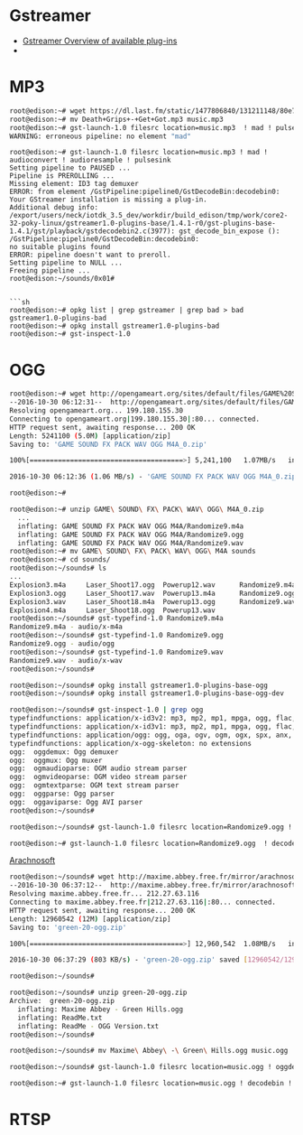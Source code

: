 # Gstreamer

- [Gstreamer Overview of available plug-ins](https://gstreamer.freedesktop.org/documentation/plugins.html)
- [](https://www.mankier.com/1/gst-launch-1.0)

# MP3

```sh
root@edison:~# wget https://dl.last.fm/static/1477806840/131211148/80e73bda617b3f102999b714b5515dc57d8c33986ea28b4a3a8395b62f15700c/Death+Grips+-+Get+Got.mp3
root@edison:~# mv Death+Grips+-+Get+Got.mp3 music.mp3
root@edison:~# gst-launch-1.0 filesrc location=music.mp3  ! mad ! pulsesink
WARNING: erroneous pipeline: no element "mad"
```

```
root@edison:~# gst-launch-1.0 filesrc location=music.mp3 ! mad ! audioconvert ! audioresample ! pulsesink
Setting pipeline to PAUSED ...
Pipeline is PREROLLING ...
Missing element: ID3 tag demuxer
ERROR: from element /GstPipeline:pipeline0/GstDecodeBin:decodebin0: Your GStreamer installation is missing a plug-in.
Additional debug info:
/export/users/neck/iotdk_3.5_dev/workdir/build_edison/tmp/work/core2-32-poky-linux/gstreamer1.0-plugins-base/1.4.1-r0/gst-plugins-base-1.4.1/gst/playback/gstdecodebin2.c(3977): gst_decode_bin_expose (): /GstPipeline:pipeline0/GstDecodeBin:decodebin0:
no suitable plugins found
ERROR: pipeline doesn't want to preroll.
Setting pipeline to NULL ...
Freeing pipeline ...
root@edison:~/sounds/0x01# 


```sh
root@edison:~# opkg list | grep gstreamer | grep bad > bad
gstreamer1.0-plugins-bad
root@edison:~# opkg install gstreamer1.0-plugins-bad
root@edison:~# gst-inspect-1.0
```

# OGG

```sh
root@edison:~# wget http://opengameart.org/sites/default/files/GAME%20SOUND%20FX%20PACK%20WAV%20OGG%20M4A_0.zip
--2016-10-30 06:12:31--  http://opengameart.org/sites/default/files/GAME%20SOUND%20FX%20PACK%20WAV%20OGG%20M4A_0.zip
Resolving opengameart.org... 199.180.155.30
Connecting to opengameart.org|199.180.155.30|:80... connected.
HTTP request sent, awaiting response... 200 OK
Length: 5241100 (5.0M) [application/zip]
Saving to: 'GAME SOUND FX PACK WAV OGG M4A_0.zip'

100%[======================================>] 5,241,100   1.07MB/s   in 4.7s   

2016-10-30 06:12:36 (1.06 MB/s) - 'GAME SOUND FX PACK WAV OGG M4A_0.zip' saved [5241100/5241100]

root@edison:~# 
```

```sh
root@edison:~# unzip GAME\ SOUND\ FX\ PACK\ WAV\ OGG\ M4A_0.zip
  ...
  inflating: GAME SOUND FX PACK WAV OGG M4A/Randomize9.m4a
  inflating: GAME SOUND FX PACK WAV OGG M4A/Randomize9.ogg
  inflating: GAME SOUND FX PACK WAV OGG M4A/Randomize9.wav
root@edison:~# mv GAME\ SOUND\ FX\ PACK\ WAV\ OGG\ M4A sounds
root@edison:~# cd sounds/ 
root@edison:~/sounds# ls
...
Explosion3.m4a     Laser_Shoot17.ogg  Powerup12.wav      Randomize9.m4a
Explosion3.ogg     Laser_Shoot17.wav  Powerup13.m4a      Randomize9.ogg
Explosion3.wav     Laser_Shoot18.m4a  Powerup13.ogg      Randomize9.wav
Explosion4.m4a     Laser_Shoot18.ogg  Powerup13.wav
root@edison:~/sounds# gst-typefind-1.0 Randomize9.m4a
Randomize9.m4a - audio/x-m4a
root@edison:~/sounds# gst-typefind-1.0 Randomize9.ogg
Randomize9.ogg - audio/ogg
root@edison:~/sounds# gst-typefind-1.0 Randomize9.wav 
Randomize9.wav - audio/x-wav
root@edison:~/sounds# 
```

```sh
root@edison:~/sounds# opkg install gstreamer1.0-plugins-base-ogg
root@edison:~/sounds# opkg install gstreamer1.0-plugins-base-ogg-dev
```

```sh
root@edison:~/sounds# gst-inspect-1.0 | grep ogg 
typefindfunctions: application/x-id3v2: mp3, mp2, mp1, mpga, ogg, flac, tta
typefindfunctions: application/x-id3v1: mp3, mp2, mp1, mpga, ogg, flac, tta
typefindfunctions: application/ogg: ogg, oga, ogv, ogm, ogx, spx, anx, axa, axv
typefindfunctions: application/x-ogg-skeleton: no extensions
ogg:  oggdemux: Ogg demuxer
ogg:  oggmux: Ogg muxer
ogg:  ogmaudioparse: OGM audio stream parser
ogg:  ogmvideoparse: OGM video stream parser
ogg:  ogmtextparse: OGM text stream parser
ogg:  oggparse: Ogg parser
ogg:  oggaviparse: Ogg AVI parser
root@edison:~/sounds# 
```

```sh
root@edison:~/sounds# gst-launch-1.0 filesrc location=Randomize9.ogg ! oggdemux ! vorbisdec ! audioconvert ! audioresample ! pulsesink
```

```sh
root@edison:~# gst-launch-1.0 filesrc location=Randomize9.ogg  ! decodebin ! pulsesink
```

[Arachnosoft](http://www.arachnosoft.com/main/music.php)

```sh
root@edison:~/sounds# wget http://maxime.abbey.free.fr/mirror/arachnosoft/files/music/current/green/green-20-ogg.zip
--2016-10-30 06:37:12--  http://maxime.abbey.free.fr/mirror/arachnosoft/files/music/current/green/green-20-ogg.zip
Resolving maxime.abbey.free.fr... 212.27.63.116
Connecting to maxime.abbey.free.fr|212.27.63.116|:80... connected.
HTTP request sent, awaiting response... 200 OK
Length: 12960542 (12M) [application/zip]
Saving to: 'green-20-ogg.zip'

100%[======================================>] 12,960,542  1.08MB/s   in 16s    

2016-10-30 06:37:29 (803 KB/s) - 'green-20-ogg.zip' saved [12960542/12960542]

root@edison:~/sounds# 
```

```sh
root@edison:~/sounds# unzip green-20-ogg.zip 
Archive:  green-20-ogg.zip
  inflating: Maxime Abbey - Green Hills.ogg
  inflating: ReadMe.txt
  inflating: ReadMe - OGG Version.txt
root@edison:~/sounds# 
```

```sh
root@edison:~/sounds# mv Maxime\ Abbey\ -\ Green\ Hills.ogg music.ogg
```

```sh
root@edison:~/sounds# gst-launch-1.0 filesrc location=music.ogg ! oggdemux ! vorbisdec ! audioconvert ! audioresample ! pulsesink
```

```sh
root@edison:~# gst-launch-1.0 filesrc location=music.ogg ! decodebin ! pulsesink
```


# RTSP

```sh
```
